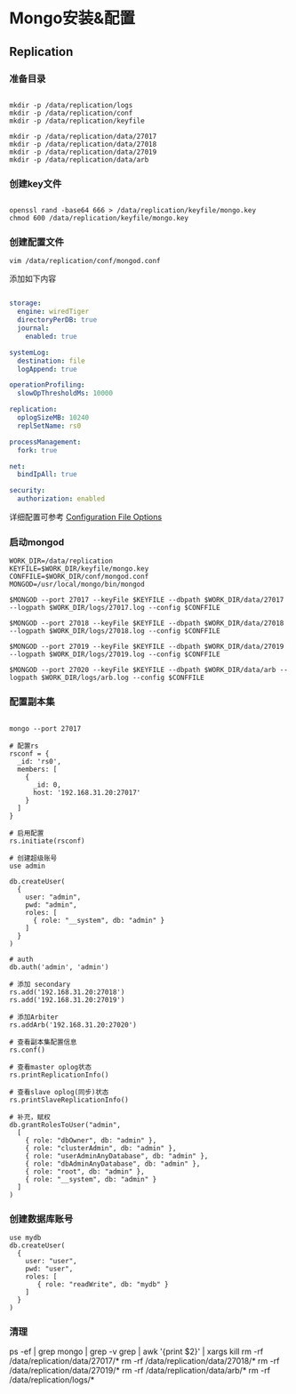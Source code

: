 # Mongo安装&配置

## Replication

### 准备目录

```shell

mkdir -p /data/replication/logs
mkdir -p /data/replication/conf
mkdir -p /data/replication/keyfile

mkdir -p /data/replication/data/27017
mkdir -p /data/replication/data/27018
mkdir -p /data/replication/data/27019
mkdir -p /data/replication/data/arb

```

### 创建key文件

```shell

openssl rand -base64 666 > /data/replication/keyfile/mongo.key
chmod 600 /data/replication/keyfile/mongo.key

```

### 创建配置文件

```shell
vim /data/replication/conf/mongod.conf

```

添加如下内容

```yml

storage:
  engine: wiredTiger
  directoryPerDB: true
  journal:
    enabled: true

systemLog:
  destination: file
  logAppend: true

operationProfiling:
  slowOpThresholdMs: 10000

replication:
  oplogSizeMB: 10240
  replSetName: rs0

processManagement:
  fork: true

net:
  bindIpAll: true

security:
  authorization: enabled

```

详细配置可参考 [Configuration File Options](https://docs.mongodb.com/manual/reference/configuration-options/index.html)

### 启动mongod

```shell
WORK_DIR=/data/replication
KEYFILE=$WORK_DIR/keyfile/mongo.key
CONFFILE=$WORK_DIR/conf/mongod.conf
MONGOD=/usr/local/mongo/bin/mongod

$MONGOD --port 27017 --keyFile $KEYFILE --dbpath $WORK_DIR/data/27017 --logpath $WORK_DIR/logs/27017.log --config $CONFFILE

$MONGOD --port 27018 --keyFile $KEYFILE --dbpath $WORK_DIR/data/27018 --logpath $WORK_DIR/logs/27018.log --config $CONFFILE

$MONGOD --port 27019 --keyFile $KEYFILE --dbpath $WORK_DIR/data/27019 --logpath $WORK_DIR/logs/27019.log --config $CONFFILE

$MONGOD --port 27020 --keyFile $KEYFILE --dbpath $WORK_DIR/data/arb --logpath $WORK_DIR/logs/arb.log --config $CONFFILE

```

### 配置副本集

```shell

mongo --port 27017

# 配置rs
rsconf = {
  _id: 'rs0',
  members: [
    {
      _id: 0,
      host: '192.168.31.20:27017'
    }
  ]
}

# 启用配置
rs.initiate(rsconf)

# 创建超级账号
use admin

db.createUser(
  {
    user: "admin",
    pwd: "admin",
    roles: [
      { role: "__system", db: "admin" }
    ]
  }
)

# auth
db.auth('admin', 'admin')

# 添加 secondary
rs.add('192.168.31.20:27018')
rs.add('192.168.31.20:27019')

# 添加Arbiter
rs.addArb('192.168.31.20:27020')

# 查看副本集配置信息
rs.conf()

# 查看master oplog状态
rs.printReplicationInfo()

# 查看slave oplog(同步)状态
rs.printSlaveReplicationInfo()

# 补充，赋权
db.grantRolesToUser("admin",
  [
    { role: "dbOwner", db: "admin" },
    { role: "clusterAdmin", db: "admin" },
    { role: "userAdminAnyDatabase", db: "admin" },
    { role: "dbAdminAnyDatabase", db: "admin" },
    { role: "root", db: "admin" },
    { role: "__system", db: "admin" }
  ]
)

```

### 创建数据库账号

```shell
use mydb
db.createUser(
  {
    user: "user",
    pwd: "user",
    roles: [
       { role: "readWrite", db: "mydb" }
    ]
  }
)
```

### 清理

ps -ef | grep mongo | grep -v grep | awk '{print $2}' | xargs kill
rm -rf /data/replication/data/27017/*
rm -rf /data/replication/data/27018/*
rm -rf /data/replication/data/27019/*
rm -rf /data/replication/data/arb/*
rm -rf /data/replication/logs/*
